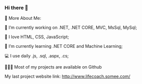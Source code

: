 ### Hi there 👋

🧐 More About Me:

🔭   I’m currently working on .NET, .NET CORE, MVC, MsSql, MySql;

🧨   I love HTML, CSS, JavaScript;

🌱   I’m currently learning .NET CORE and Machine Learning;

💻   I use daily .js, .sql, .aspx, .cs;

👨🏻‍💻   Most of my projects are available on Github

My last project website link: http://www.lifecoach.somee.com/
